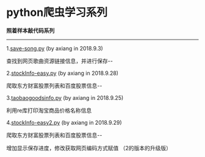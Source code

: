 # python爬虫学习系列  
**照着样本敲代码系列**

---------------------------------------------------------------

1.[save-song.py](https://github.com/axianga/python/blob/master/save_song.py)
(by axiang in 2018.9.3)

查找到网页歌曲资源链接信息，并进行保存--
  
2.[stockInfo-easy.py](https://github.com/axianga/python/blob/master/stockInfo-easy.py)     (by axiang in 2018.9.28)
 
  爬取东方财富股票列表和百度股票信息--
  
3.[taobaogoodsinfo.py](https://github.com/axianga/python/blob/master/taobaogoodsinfo.py)    (by axiang in 2018.9.25)

  利用re库打印淘宝商品价格名称信息
  
4.[stockInfo-easy2.py](https://github.com/axianga/python/blob/master/stockInfo-easy2.py)     (by axiang in 2018.9.29)

  爬取东方财富股票列表和百度股票信息--
  
  增加显示保存进度，修改获取网页编码方式赋值 （2的版本的升级版）
